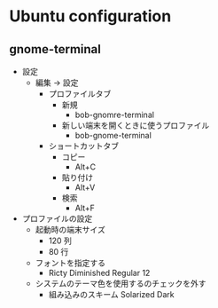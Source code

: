 # Ubuntu configuration
## gnome-terminal

- 設定
  - 編集 -> 設定
    - プロファイルタブ
      - 新規
        - bob-gnomre-terminal
      - 新しい端末を開くときに使うプロファイル
        - bob-gnome-terminal
    - ショートカットタブ
      - コピー
        - Alt+C
      - 貼り付け
        - Alt+V
      - 検索
        - Alt+F
- プロファイルの設定
  - 起動時の端末サイズ
    - 120 列
    - 80  行
  - フォントを指定する
    - Ricty Diminished Regular 12
  - システムのテーマ色を使用するのチェックを外す
    - 組み込みのスキーム Solarized Dark


